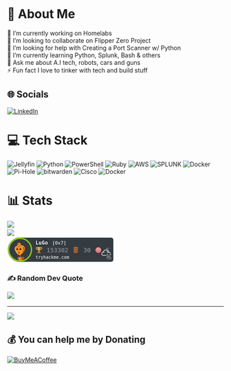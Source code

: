 # 💫 About Me
🔭 I’m currently working on Homelabs<br>👯 I’m looking to collaborate on Flipper Zero Project<br>🤝 I’m looking for help with Creating a Port Scanner w/ Python<br>🌱 I’m currently learning Python, Splunk, Bash & others<br>💬 Ask me about A.I tech, robots, cars and guns<br>⚡ Fun fact I love to tinker with tech and build stuff


## 🌐 Socials
[![LinkedIn](https://img.shields.io/badge/LinkedIn-%230077B5.svg?logo=linkedin&logoColor=white)](https://linkedin.com/in/manuel-lugo-x) 

# 💻 Tech Stack
![Jellyfin](https://img.shields.io/badge/jellyfin-%23000B25.svg?style=for-the-badge&logo=Jellyfin&logoColor=00A4DC) ![Python](https://img.shields.io/badge/python-3670A0?style=for-the-badge&logo=python&logoColor=ffdd54) ![PowerShell](https://img.shields.io/badge/PowerShell-%235391FE.svg?style=for-the-badge&logo=powershell&logoColor=white) ![Ruby](https://img.shields.io/badge/ruby-%23CC342D.svg?style=for-the-badge&logo=ruby&logoColor=white) ![AWS](https://img.shields.io/badge/AWS-%23FF9900.svg?style=for-the-badge&logo=amazon-aws&logoColor=white) ![SPLUNK](https://img.shields.io/badge/splunk-000000.svg?style=for-the-badge&logo=splunk&color=%23000000) ![Docker](https://img.shields.io/badge/docker-%230db7ed.svg?style=for-the-badge&logo=docker&logoColor=white) ![Pi-Hole](https://img.shields.io/badge/pihole-%2396060C.svg?style=for-the-badge&logo=pi-hole&logoColor=white) ![bitwarden](https://img.shields.io/badge/bitwarden-%23175DDC.svg?style=for-the-badge&logo=bitwarden&logoColor=white) ![Cisco](https://img.shields.io/badge/cisco-%23049fd9.svg?style=for-the-badge&logo=cisco&logoColor=black) ![Docker](https://img.shields.io/badge/docker-%230db7ed.svg?style=for-the-badge&logo=docker&logoColor=white)
# 📊 Stats
![](https://github-readme-stats.vercel.app/api?username=lugo-labs&theme=default&hide_border=true&include_all_commits=false&count_private=false)<br/>
![](https://github-readme-streak-stats.herokuapp.com/?user=lugo-labs&theme=default&hide_border=true)<br/>
![TryHackMe Badge](https://github.com/lugo-labs/lugo-labs/blob/main/assets/tryhackme-badge.png)


### ✍️ Random Dev Quote
![](https://quotes-github-readme.vercel.app/api?type=horizontal&theme=merko)

---
[![](https://visitcount.itsvg.in/api?id=lugo-labs&icon=0&color=0)](https://visitcount.itsvg.in)

  ## 💰 You can help me by Donating
  [![BuyMeACoffee](https://img.shields.io/badge/Buy%20Me%20a%20Coffee-ffdd00?style=for-the-badge&logo=buy-me-a-coffee&logoColor=black)](https://buymeacoffee.com/manuel.lugo) 

  
<!-- Proudly created with GPRM ( https://gprm.itsvg.in ) -->
